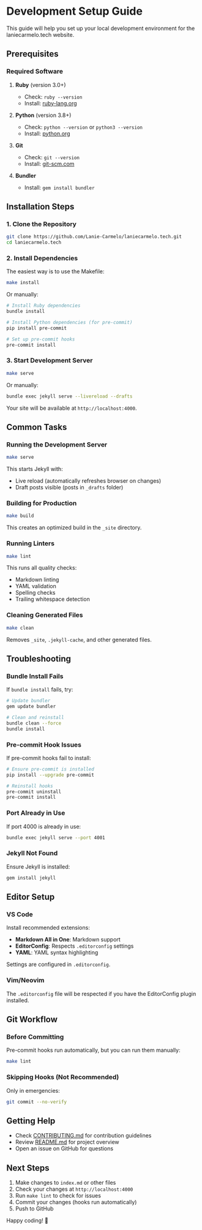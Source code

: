 # Development Setup Guide

This guide will help you set up your local development environment for the laniecarmelo.tech website.

## Prerequisites

### Required Software

1. **Ruby** (version 3.0+)
   - Check: `ruby --version`
   - Install: [ruby-lang.org](https://www.ruby-lang.org/en/downloads/)

2. **Python** (version 3.8+)
   - Check: `python --version` or `python3 --version`
   - Install: [python.org](https://www.python.org/downloads/)

3. **Git**
   - Check: `git --version`
   - Install: [git-scm.com](https://git-scm.com/downloads)

4. **Bundler**
   - Install: `gem install bundler`

## Installation Steps

### 1. Clone the Repository

```bash
git clone https://github.com/Lanie-Carmelo/laniecarmelo.tech.git
cd laniecarmelo.tech
```

### 2. Install Dependencies

The easiest way is to use the Makefile:

```bash
make install
```

Or manually:

```bash
# Install Ruby dependencies
bundle install

# Install Python dependencies (for pre-commit)
pip install pre-commit

# Set up pre-commit hooks
pre-commit install
```

### 3. Start Development Server

```bash
make serve
```

Or manually:

```bash
bundle exec jekyll serve --livereload --drafts
```

Your site will be available at `http://localhost:4000`.

## Common Tasks

### Running the Development Server

```bash
make serve
```

This starts Jekyll with:
- Live reload (automatically refreshes browser on changes)
- Draft posts visible (posts in `_drafts` folder)

### Building for Production

```bash
make build
```

This creates an optimized build in the `_site` directory.

### Running Linters

```bash
make lint
```

This runs all quality checks:
- Markdown linting
- YAML validation
- Spelling checks
- Trailing whitespace detection

### Cleaning Generated Files

```bash
make clean
```

Removes `_site`, `.jekyll-cache`, and other generated files.

## Troubleshooting

### Bundle Install Fails

If `bundle install` fails, try:

```bash
# Update bundler
gem update bundler

# Clean and reinstall
bundle clean --force
bundle install
```

### Pre-commit Hook Issues

If pre-commit hooks fail to install:

```bash
# Ensure pre-commit is installed
pip install --upgrade pre-commit

# Reinstall hooks
pre-commit uninstall
pre-commit install
```

### Port Already in Use

If port 4000 is already in use:

```bash
bundle exec jekyll serve --port 4001
```

### Jekyll Not Found

Ensure Jekyll is installed:

```bash
gem install jekyll
```

## Editor Setup

### VS Code

Install recommended extensions:
- **Markdown All in One**: Markdown support
- **EditorConfig**: Respects `.editorconfig` settings
- **YAML**: YAML syntax highlighting

Settings are configured in `.editorconfig`.

### Vim/Neovim

The `.editorconfig` file will be respected if you have the EditorConfig plugin installed.

## Git Workflow

### Before Committing

Pre-commit hooks run automatically, but you can run them manually:

```bash
make lint
```

### Skipping Hooks (Not Recommended)

Only in emergencies:

```bash
git commit --no-verify
```

## Getting Help

- Check [CONTRIBUTING.md](CONTRIBUTING.md) for contribution guidelines
- Review [README.md](README.md) for project overview
- Open an issue on GitHub for questions

## Next Steps

1. Make changes to `index.md` or other files
2. Check your changes at `http://localhost:4000`
3. Run `make lint` to check for issues
4. Commit your changes (hooks run automatically)
5. Push to GitHub

Happy coding! 🚀

